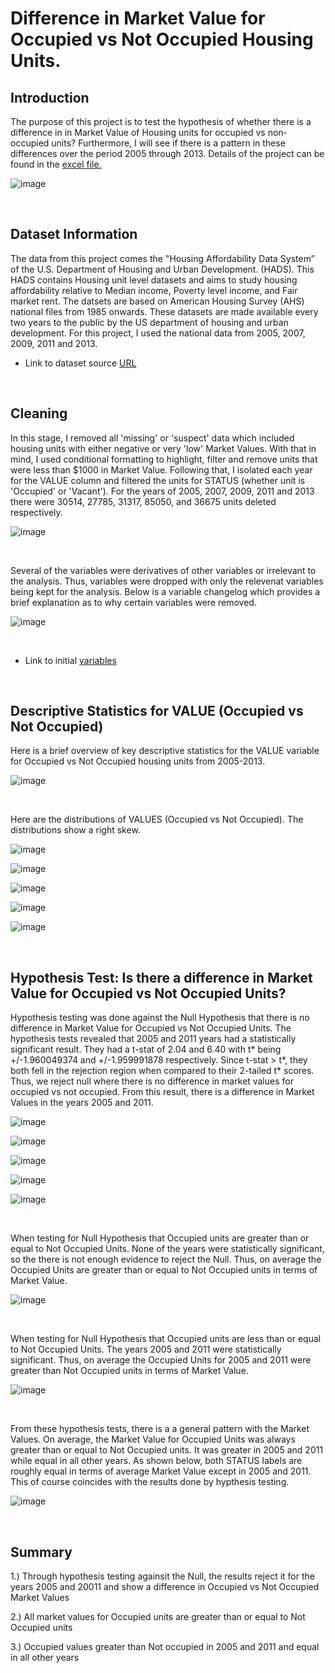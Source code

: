 # Difference in Market Value for Occupied vs Not Occupied Housing Units.

## Introduction

The purpose of this project is to test the hypothesis of whether there is a difference in in Market Value of Housing units for occupied vs non-occupied units? Furthermore, I will see if there is a pattern in these differences over the period 2005 through 2013. Details of the project can be found in the [excel file.](https://github.com/awe-struck/Housing_Data/blob/main/Occupied_versus_Unoccupied_Units/Market%20Value%20of%20Occupied%20vs%20Not-Occupied%20Units.xlsx)

![image](https://user-images.githubusercontent.com/115379520/202359938-85903106-e42a-44d9-8f94-7bacc9d9640d.png)


<br />

## Dataset Information

The data from this project comes the "Housing Affordability Data System” of the U.S. Department of Housing and Urban Development. (HADS). This HADS contains Housing unit level datasets and aims to study housing affordability relative to Median income, Poverty level income, and Fair market rent. The datsets are based on American Housing Survey (AHS) national files from 1985 onwards. These datasets are made available every two years to the public by the US department of housing and urban development. For this project, I used the national data from 2005, 2007, 2009, 2011 and 2013.

- Link to dataset source [URL](https://www.huduser.gov/portal/datasets/hads/hads.html)


<br />

## Cleaning


In this stage, I removed all 'missing' or 'suspect' data which included housing units with either negative or very 'low' Market Values. With that in mind, 
I used conditional formatting to highlight, filter  and remove  units that were less than $1000 in Market Value. Following that, I isolated each year for the VALUE column and filtered the units for STATUS (whether unit is 'Occupied' or 'Vacant'). For the years of 2005, 2007, 2009, 2011 and 2013 there were 30514, 27785, 31317, 85050, and 36675 units deleted respectively. 


![image](https://user-images.githubusercontent.com/115379520/202646011-a74fc8d3-58fb-4b57-a417-50c521d6438a.png)

<br />

Several of the variables were derivatives of other variables or irrelevant to the analysis. Thus, variables were dropped with only the relevenat variables being kept for the analysis. Below is a variable changelog which provides a brief explanation as to why certain variables were removed.

![image](https://user-images.githubusercontent.com/115379520/202646305-afee42b5-c7e3-42b4-9769-397bd755a938.png)

<br />

- Link to initial [variables](https://github.com/awe-struck/Housing_Data/blob/main/Occupied_versus_Unoccupied_Units/Variables%20List.docx)



<br />

## Descriptive Statistics for VALUE (Occupied vs Not Occupied)

Here is a brief overview of key descriptive statistics for the VALUE variable for Occupied vs Not Occupied housing units from 2005-2013.

![image](https://user-images.githubusercontent.com/115379520/202360623-4621a4ce-3f06-4283-bc8f-9cdb13048759.png)

<br />

Here are the distributions of VALUES (Occupied vs Not Occupied). The distributions show a right skew.

![image](https://user-images.githubusercontent.com/115379520/202616759-7e37f418-feb8-4b74-94a4-b8c6bf745744.png)

![image](https://user-images.githubusercontent.com/115379520/202616838-bb750ca9-d460-487e-aedb-7a47b2f1e8a0.png)

![image](https://user-images.githubusercontent.com/115379520/202616866-391b29f9-8622-474e-9221-7b62d2b2ebdf.png)

![image](https://user-images.githubusercontent.com/115379520/202616894-4120246c-346a-45b8-be11-ae30d6433135.png)

![image](https://user-images.githubusercontent.com/115379520/202616926-86da8b3e-b13a-46e8-b0b0-a76ce2c10687.png)


<br />

## Hypothesis Test: Is there a difference in Market Value for Occupied vs Not Occupied Units?


Hypothesis testing was done against the Null Hypothesis that there is no difference in Market Value for Occupied vs Not Occupied Units. The hypothesis tests revealed that 2005 and 2011 years had a statistically significant result. They had a t-stat of 2.04 and 6.40 with t* being +/-1.960049374 and +/-1.959991878 respectively. Since t-stat > t*, they both fell in the rejection region when compared to their 2-tailed t* scores. Thus, we reject null where there is no difference in market values for occupied vs not occupied. From this result, there is a difference in Market Values in the years 2005 and 2011.


![image](https://user-images.githubusercontent.com/115379520/202617125-52505851-85d2-4cc0-821e-8519f86e0097.png)

![image](https://user-images.githubusercontent.com/115379520/202617141-81102600-a034-43c4-af4d-319ec12a2b69.png)

![image](https://user-images.githubusercontent.com/115379520/202617158-22a8627c-39a5-41ba-9bdd-3ea7b05d41b1.png)

![image](https://user-images.githubusercontent.com/115379520/202617175-9ecf7193-bec1-41ff-91b8-b1ddb1f64f68.png)

![image](https://user-images.githubusercontent.com/115379520/202617191-9dee0501-8b20-4267-bee7-9c1c92534534.png)


<br />

When testing for Null Hypothesis that Occupied units are greater than or equal to Not Occupied Units. None of the years were statistically significant, so the there is not enough evidence to reject the Null. Thus, on average the Occupied Units are greater than or equal to Not Occupied units in terms of Market Value.

![image](https://user-images.githubusercontent.com/115379520/202633246-88dac704-7e2e-4e65-9c2d-4bc50a8a761b.png)


<br />


When testing for Null Hypothesis that Occupied units are less than or equal to Not Occupied Units. The years 2005 and 2011 were statistically significant. Thus, on average the Occupied Units for 2005 and 2011 were greater than Not Occupied units in terms of Market Value.


![image](https://user-images.githubusercontent.com/115379520/202633470-a1a66fe1-edc5-4173-a9d0-8c54f7275610.png)

<br />


From these hypothesis tests, there is a a general pattern with the Market Values. On average, the Market Value for Occupied Units was always greater than or equal to Not Occupied units. It was greater in 2005 and 2011 while equal in all other years. As shown below, both STATUS labels are roughly equal in terms of average Market Value except in 2005 and 2011. This of course coincides with the results done by hypthesis testing.


![image](https://user-images.githubusercontent.com/115379520/202633495-756bd8a0-d74a-4f4e-8a31-3b2254006e5c.png)

<br />


## Summary


1.) Through hypothesis testing againsit the Null, the results reject it for the years 2005 and 20011 and show a difference in Occupied vs Not Occupied Market Values 

2.) All market values for Occupied units are greater than or equal to Not Occupied units

3.) Occupied values greater than Not occupied in 2005 and 2011 and equal in all other years



